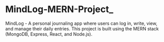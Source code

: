 # MindLog-MERN-Project_
MindLog - A personal journaling app where users can log in, write, view, and manage their daily entries. This project is built using the MERN stack (MongoDB, Express, React, and Node.js).
